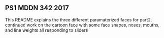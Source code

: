 ## PS1 MDDN 342 2017

This README explains the three different paramaterized faces for part2. 
continued work on the cartoon face with some face shapes, noses, mouths, and line weights all responding to sliders